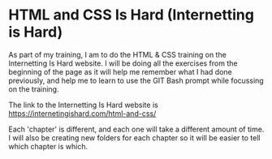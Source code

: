 # HTML and CSS Is Hard (Internetting is Hard)

As part of my training, I am to do the HTML & CSS training on the Internetting Is Hard website. I will be doing all the exercises from the beginning of the page as it will help me remember what I had done previously, and help me to learn to use the GIT Bash prompt while focussing on the training.

The link to the Internetting Is Hard website is https://internetingishard.com/html-and-css/

Each 'chapter' is different, and each one will take a different amount of time. I will also be creating new folders for each chapter so it will be easier to tell which chapter is which.